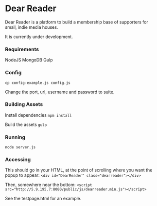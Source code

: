 # Dear Reader

Dear Reader is a platform to build a membership base of supporters for small, indie media houses. 

It is currently under development.

### Requirements

NodeJS
MongoDB
Gulp

### Config

```cp config-example.js config.js```

Change the port, url, username and password to suite.

### Building Assets

Install dependencies
```npm install```

Build the assets
```gulp```

### Running

```node server.js```

### Accessing

This should go in your HTML, at the point of scrolling where you want the popup to appear:
```<div id="DearReader" class="dearreader"></div>```

Then, somewhere near the bottom:
```<script src="http://5.9.195.7:8080/public/js/dearreader.min.js"></script>```

See the testpage.html for an example.